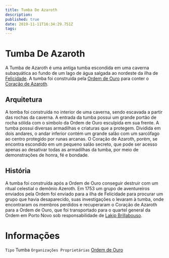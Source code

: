 ```yaml
---
title: Tumba De Azaroth
description: 
published: true
date: 2019-11-11T16:34:29.751Z
tags: 
---
```


<!-- SUBTITLE: Visão geral sobre Tumba De Azaroth -->

# Tumba De Azaroth
A Tumba de Azaroth é uma antiga tumba escondida em uma caverna subaquática ao fundo de um lago de água salgada ao nordeste da ilha de [Felicidade](/lugares/plano-material/drafeon/sudeste-de-drafeon/felicidade#felicidade). A tumba foi construída pela [Ordem de Ouro](/faccoes/faccoes-independentes/ordem-de-ouro#ordem-de-ouro) para conter o [Coração de Azaroth](/itens/coracao-de-azaroth#coracao-de-azaroth).

## Arquitetura
A tomba foi construída no interior de uma caverna, sendo escavada a partir das rochas da caverna. A entrada da tumba possui um grande portão de rocha sólida com o símbolo da Ordem de Ouro esculpida em sua frente. A tumba possui diversas armadilhas e criaturas que a protegem. Dividida em dois andares, o andar inferior contém um grande salão com um sarcófago ao centro protegido por runas arcanas. O Coração de Azaroth, porém, se encontra escondido em um pequeno salão secreto, que pode ser acesso apenas ao desativar todas as armadilhas da tumba, por meio de demonstrações de honra, fé e bondade.

## História
A tumba foi construída após a Ordem de Ouro conseguir destruir com um ritual celestial o demônio Azeroth.
Em 1753 um grupo de aventureiros enviados pela Ordem foi enviado para a ilha de Felicidade para procurar um grupo que havia desaparecido, suas investigações o levaram à tumba, onde encontraram os membros perdidos e recuperaram o Coração de Azaroth para a Ordem de Ouro, que foi transportado para o quartel general da Ordem em Porto Novo sob responsabilidade de [Lakip Brillabouso](/individuos/lakip-brillabouso#lakip-brillabouso).

# Informações
`Tipo` Tumba
`Organizações Proprietárias` [Ordem de Ouro](/faccoes/faccoes-independentes/ordem-de-ouro#ordem-de-ouro)

